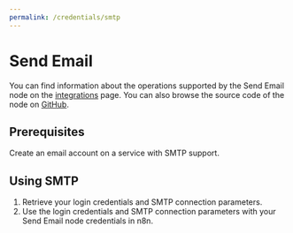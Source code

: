 ```yaml
---
permalink: /credentials/smtp
---
```


# Send Email

You can find information about the operations supported by the Send Email node on the [integrations](https://n8n.io/integrations/n8n-nodes-base.emailSend) page. You can also browse the source code of the node on [GitHub](https://github.com/n8n-io/n8n/blob/master/packages/nodes-base/nodes/EmailSend.node.ts).

## Prerequisites

Create an email account on a service with SMTP support. 

## Using SMTP

1. Retrieve your login credentials and SMTP connection parameters.
2. Use the login credentials and SMTP connection parameters with your Send Email node credentials in n8n.
